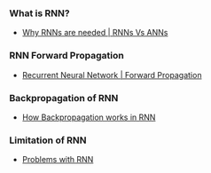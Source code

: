 ### What is RNN?
- [Why RNNs are needed | RNNs Vs ANNs](https://www.youtube.com/watch?v=4KpRP-YUw6c&list=PLKnIA16_RmvYuZauWaPlRTC54KxSNLtNn&ab_channel=CampusX)

### RNN Forward Propagation
- [Recurrent Neural Network | Forward Propagation](https://www.youtube.com/watch?v=BjWqCcbusMM&list=PLKnIA16_RmvYuZauWaPlRTC54KxSNLtNn&index=56&ab_channel=CampusX)

### Backpropagation of RNN
- [How Backpropagation works in RNN](https://www.youtube.com/watch?v=OvCz1acvt-k&list=PLKnIA16_RmvYuZauWaPlRTC54KxSNLtNn&index=59&ab_channel=CampusX)

### Limitation of RNN
- [Problems with RNN](https://www.youtube.com/watch?v=AWHSZzp96kM&list=PLKnIA16_RmvYuZauWaPlRTC54KxSNLtNn&index=60&ab_channel=CampusX)

